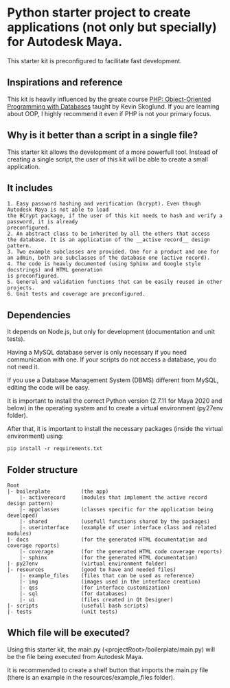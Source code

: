# Python starter project to create applications (not only but specially) for Autodesk Maya.

This starter kit is preconfigured to facilitate fast development.

## Inspirations and reference
This kit is heavily influenced by the greate course
[PHP: Object-Oriented Programming with Databases](https://www.linkedin.com/learning/php-object-oriented-programming-with-databases)
taught by Kevin Skoglund. If you are learning about OOP, I highly recommend it
even if PHP is not your primary focus.

## Why is it better than a script in a single file?
This starter kit allows the development of a more powerfull tool. Instead of creating a single script, the user of this kit will be able to create a small application.

## It includes
    1. Easy password hashing and verification (bcrypt). Even though Autodesk Maya is not able to load
    the BCrypt package, if the user of this kit needs to hash and verify a password, it is already
    preconfigured.
    2. An abstract class to be inherited by all the others that access
    the database. It is an application of the __active record__ design pattern.
    3. Two example subclasses are provided. One for a product and one for
    an admin, both are subclasses of the database one (active record).
    4. The code is heavly documented (using Sphinx and Google style docstrings) and HTML generation
    is preconfigured.
    5. General and validation functions that can be easily reused in other
    projects.
    6. Unit tests and coverage are preconfigured.

## Dependencies
It depends on Node.js, but only for development (documentation and unit tests).

Having a MySQL database server is only necessary if you need communication with
one. If your scripts do not access a database, you do not need it.

If you use a Database Management System (DBMS) different from MySQL, editing the code will be easy.

It is important to install the correct Python version (2.7.11 for Maya 2020 and below)
in the operating system and to create a virtual environment (py27env folder).

After that, it is important to install the necessary packages (inside the virtual
environment) using:
```
pip install -r requirements.txt
```

## Folder structure
```
Root
|- boilerplate          (the app)
    |- activerecord     (modules that implement the active record design pattern)
    |- appclasses       (classes specific for the application being developed)
    |- shared           (usefull functions shared by the packages)
    |- userinterface    (example of user interface class and related modules)
|- docs                 (for the generated HTML documentation and coverage reports)
    |- coverage         (for the generated HTML code coverage reports)
    |- sphinx           (for the generated HTML documentation)
|- py27env              (virtual environment folder)
|- resources            (good to have and needed files)
    |- example_files    (files that can be used as reference)
    |- img              (images used in the interface creation)
    |- qss              (for interface customization)
    |- sql              (for databases)
    |- ui               (files created in Qt Designer)
|- scripts              (usefull bash scripts)
|- tests                (unit tests)

```

## Which file will be executed?
Using this starter kit, the main.py (\<projectRoot\>/boilerplate/main.py) will be
the file being executed from Autodesk Maya.

It is recommended to create a shelf button that imports the main.py file (there is
an example in the resources/example_files folder).

